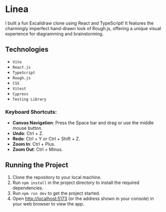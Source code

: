# Linea

I built a fun Excalidraw clone using React and TypeScript! It features the charmingly imperfect hand-drawn look of
Rough.js, offering a unique visual experience for diagramming and brainstorming.

## Technologies

- `Vite`
- `React.js`
- `TypeScript`
- `Rough.js`
- `CSS`
- `Vitest`
- `Cypress`
- `Testing Library`

### Keyboard Shortcuts:

- **Canvas Navigation**: Press the Space bar and drag or use the middle mouse button.
- **Undo**: Ctrl + Z.
- **Redo**: Ctrl + Y or Ctrl + Shift + Z.
- **Zoom In**: Ctrl + Plus.
- **Zoom Out**: Ctrl + Minus.

## Running the Project

1. Clone the repository to your local machine.
2. Run `npm install` in the project directory to install the required dependencies.
3. Run `npm run dev` to get the project started.
4. Open [http://localhost:5173](http://localhost:5173) (or the address shown in your console) in your web browser to
   view the app.
